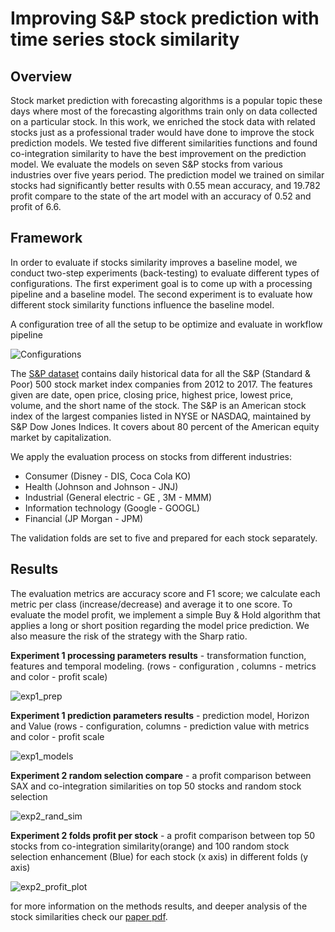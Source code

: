# Improving S&P stock prediction with time series stock similarity

## Overview
Stock market prediction with forecasting algorithms is a popular topic these days where most of the forecasting algorithms train only on data collected on a particular stock.
In this work, we enriched the stock data with related stocks just as a professional trader would have done to improve the stock prediction models. 
We tested five different similarities functions and found co-integration similarity to have the best improvement on the prediction model. 
We evaluate the models on seven S&P stocks from various industries over five years period. The prediction model we trained on similar stocks had significantly better results with 0.55 mean accuracy, and 19.782 profit compare to the state of the art model with an accuracy of
0.52  and profit of 6.6.

## Framework
In order to evaluate if stocks similarity improves a baseline model, we conduct two-step experiments (back-testing) to evaluate different types of configurations.
The first experiment goal is to come up with a processing pipeline and a baseline model. 
The second experiment is to evaluate how different stock similarity functions influence the baseline model. 

A configuration tree of all the setup to be optimize and evaluate in workflow pipeline

![Configurations](https://github.com/liorsidi/StockSimilarity/blob/master/configurations.png)

The [S&P dataset](https://github.com/liorsidi/StockSimilarity/tree/master/sandp500) contains daily historical data for all the S&P (Standard & Poor) 500 stock market index companies from 2012 to 2017. 
The features given are date, open price, closing price, highest price, lowest price, volume, and the short name of the stock. 
The S&P is an American stock index of the largest companies listed in NYSE or NASDAQ, maintained by S\&P Dow Jones Indices. 
It covers about 80 percent of the American equity market by capitalization.

We apply the evaluation process on stocks from different industries: 
* Consumer (Disney - DIS, Coca Cola KO)
* Health (Johnson and Johnson - JNJ)
* Industrial (General electric - GE , 3M - MMM)
* Information technology (Google - GOOGL)
* Financial (JP Morgan - JPM)

The validation folds are set to five and prepared for each stock separately. 

## Results
The evaluation metrics are accuracy score and F1 score; we calculate each metric per class (increase/decrease) and average it to one score. 
To evaluate the model profit, we implement a simple Buy & Hold algorithm that applies a long or short position regarding the model price prediction.
We also measure the risk of the strategy with the Sharp ratio.


**Experiment 1 processing parameters results** - transformation function, features and temporal modeling. 
(rows - configuration , columns - metrics and color - profit scale)

![exp1_prep](https://github.com/liorsidi/StockSimilarity/blob/master/exp1_prep.png)

**Experiment 1 prediction parameters results** - prediction model, Horizon and Value (rows - configuration, columns - prediction value with metrics and color - profit scale

![exp1_models](https://github.com/liorsidi/StockSimilarity/blob/master/exp1_models.png)

**Experiment 2 random selection compare** - a profit comparison between SAX and co-integration similarities on top 50 stocks and random stock selection

![exp2_rand_sim](https://github.com/liorsidi/StockSimilarity/blob/master/exp2_rand_sim.png)

**Experiment 2 folds profit per stock** - a profit comparison between top 50 stocks from co-integration similarity(orange) and 100 random stock selection enhancement (Blue) for each stock (x axis) in different folds (y axis)

![exp2_profit_plot](https://github.com/liorsidi/StockSimilarity/blob/master/exp2_profit_plot.png)

for more information on the methods results, and deeper analysis of the stock similarities check our [paper pdf](https://github.com/liorsidi/StockSimilarity/blob/master/full_paper.pdf).
